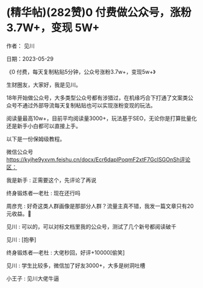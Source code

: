 

# (精华帖)(282赞)0 付费做公众号，涨粉 3.7W+，变现 5W+

作者：  见川

日期：2023-05-29

《0 付费，每天复制粘贴5分钟，公众号涨粉3.7w+，变现5w+》

生财圈友，大家好，我是见川。

18年开始做公众号，大多类型公众号都有涉猎过，在机缘巧合下打通了文案类公众号不通过外部导流每天复制粘贴也可以实现涨粉变现的玩法。

阅读量最高10w+，目前平均阅读量3000+，玩法基于SEO，无论你是打算批量化还是新手小白都可以直接上手。

以下是一份保姆级教程。

微信公众号  https://kyjhe9yxvm.feishu.cn/docx/Ecr6dapIPoqmF2xtF7GcISGOnSh评论区：

我是新手 : 正需要这个，先评论了再说

终身锻炼者—老杜 : 现在还行吗

周彦充 : 好奇这类人群画像是那部分人群？流量主真不错，我发一篇文章只有20元收益。👻

见川 : 可以的，可以对标文档里我的公众号，测试了几个新号都阅读破千

见川 : [抱拳]

终身锻炼者—老杜 : 大佬秒回，好评+10000[偷笑]

见川 : 学生比较多，微信加了好友3000+，大多是树洞吐槽

小王子 : 见川大佬牛逼
